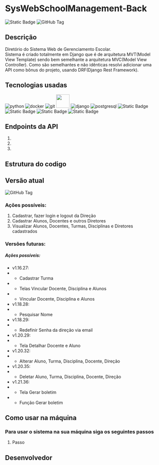 # SysWebSchoolManagement-Back
![Static Badge](https://img.shields.io/badge/status-em_desenvolvimento-blue?style=for-the-badge&labelColor=grey)
![GitHub Tag](https://img.shields.io/github/v/tag/SrJohn369/SysWebSchoolManagement?style=for-the-badge&label=Vers%C3%A3o)


## Descrição
Diretório do Sistema Web de Gerenciamento Escolar.  
Sistema é criado totalmente em Django que é de arquitetura MVT(Model View Template) sendo bem semelhante a arquitetura MVC(Model View Controller). Como são semelhantes e não idênticas resolvi adicionar uma API como bônus do projeto, usando DRF(Django Rest Framework).

## Tecnologias usadas
![python](https://img.shields.io/badge/python-%233776AB?style=for-the-badge&logo=python&logoColor=yellow)
![docker](https://img.shields.io/badge/docker-%232496ED?style=for-the-badge&logo=docker&logoColor=black)
![git](https://img.shields.io/badge/git-%23F05032?style=for-the-badge&logo=git&logoColor=black)
[<img src="https://cdn.jsdelivr.net/gh/devicons/devicon@latest/icons/djangorest/djangorest-line.svg" style="width:44px; height:44px"/>](https://www.django-rest-framework.org/)
![django](https://img.shields.io/badge/django-%23092E20?style=for-the-badge&logo=django)
![postgresql](https://img.shields.io/badge/postgresql-%234169E1?style=for-the-badge&logo=postgresql&logoColor=%23fff)
![Static Badge](https://img.shields.io/badge/javascript-%23F7DF1E?style=for-the-badge&logo=javascript&logoColor=%23000)
![Static Badge](https://img.shields.io/badge/html5-%23E34F26?style=for-the-badge&logo=html5&logoColor=%23fff)
![Static Badge](https://img.shields.io/badge/css3-%231572B6?style=for-the-badge&logo=css3&logoColor=%23fff)
![Static Badge](https://img.shields.io/badge/supabase-%233FCF8E?style=for-the-badge&logo=supabase&logoColor=%23fff)

## Endpoints da API 
1. 
2.
3.
## Estrutura do codigo
## Versão atual 
![GitHub Tag](https://img.shields.io/github/v/tag/SrJohn369/SysWebSchoolManagement?style=for-the-badge&label=Vers%C3%A3o)  

### Ações possíveis:
1. Cadastrar, fazer login e logout da Direção 
2. Cadastrar Alunos, Docentes e outros Diretores
3. Visualizar Alunos, Docentes, Turmas, Disciplinas e Diretores cadastrados

### Versões futuras:
##### Ações possíveis:
- v1.16.27:  
- - Cadastrar Turma
- - Telas Vincular Docente, Disciplina e Alunos
- - Vincular Docente, Disciplina e Alunos
- v1.18.28:
- - Pesquisar Nome
- v1.18.29:
- - Redefinir Senha da direção via email
- v1.20.29:
- - Tela Detalhar Docente e Aluno
- v1.20.32:
- - Alterar Aluno, Turma, Disciplina, Docente, Direção
- v1.20.35:
- - Deletar Aluno, Turma, Disciplina, Docente, Direção
- v1.21.36:
- - Tela Gerar boletim
- - Função Gerar boletim
## Como usar na máquina
### Para usar o sistema na sua máquina siga os seguintes passos
1. Passo 
## Desenvolvedor
